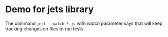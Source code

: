 # Demo for jets library

The command ```jest --watch *.js``` with *watch* parameter says that will keep tracking changes on files to run tests